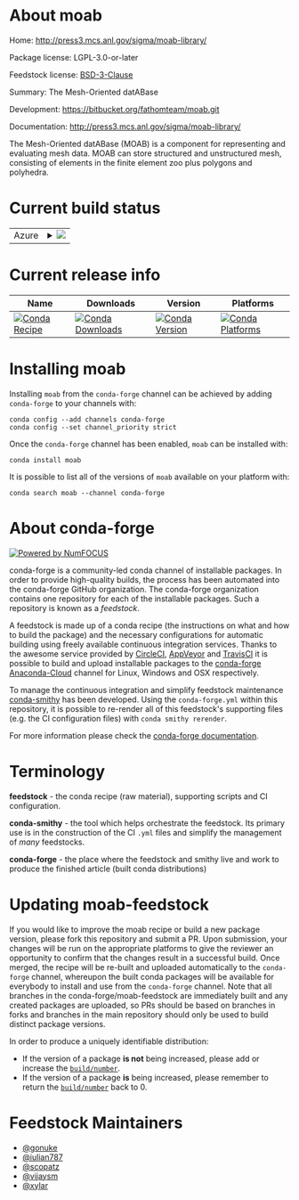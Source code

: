 About moab
==========

Home: http://press3.mcs.anl.gov/sigma/moab-library/

Package license: LGPL-3.0-or-later

Feedstock license: [BSD-3-Clause](https://github.com/conda-forge/moab-feedstock/blob/master/LICENSE.txt)

Summary: The Mesh-Oriented datABase

Development: https://bitbucket.org/fathomteam/moab.git

Documentation: http://press3.mcs.anl.gov/sigma/moab-library/

The Mesh-Oriented datABase (MOAB) is a component for representing and
evaluating mesh data. MOAB can store structured and unstructured mesh,
consisting of elements in the finite element zoo plus polygons and
polyhedra.


Current build status
====================


<table>
    
  <tr>
    <td>Azure</td>
    <td>
      <details>
        <summary>
          <a href="https://dev.azure.com/conda-forge/feedstock-builds/_build/latest?definitionId=3111&branchName=master">
            <img src="https://dev.azure.com/conda-forge/feedstock-builds/_apis/build/status/moab-feedstock?branchName=master">
          </a>
        </summary>
        <table>
          <thead><tr><th>Variant</th><th>Status</th></tr></thead>
          <tbody><tr>
              <td>linux_64_numpy1.18python3.7.____cpythontempestnotempest</td>
              <td>
                <a href="https://dev.azure.com/conda-forge/feedstock-builds/_build/latest?definitionId=3111&branchName=master">
                  <img src="https://dev.azure.com/conda-forge/feedstock-builds/_apis/build/status/moab-feedstock?branchName=master&jobName=linux&configuration=linux_64_numpy1.18python3.7.____cpythontempestnotempest" alt="variant">
                </a>
              </td>
            </tr><tr>
              <td>linux_64_numpy1.18python3.7.____cpythontempesttempest</td>
              <td>
                <a href="https://dev.azure.com/conda-forge/feedstock-builds/_build/latest?definitionId=3111&branchName=master">
                  <img src="https://dev.azure.com/conda-forge/feedstock-builds/_apis/build/status/moab-feedstock?branchName=master&jobName=linux&configuration=linux_64_numpy1.18python3.7.____cpythontempesttempest" alt="variant">
                </a>
              </td>
            </tr><tr>
              <td>linux_64_numpy1.18python3.8.____cpythontempestnotempest</td>
              <td>
                <a href="https://dev.azure.com/conda-forge/feedstock-builds/_build/latest?definitionId=3111&branchName=master">
                  <img src="https://dev.azure.com/conda-forge/feedstock-builds/_apis/build/status/moab-feedstock?branchName=master&jobName=linux&configuration=linux_64_numpy1.18python3.8.____cpythontempestnotempest" alt="variant">
                </a>
              </td>
            </tr><tr>
              <td>linux_64_numpy1.18python3.8.____cpythontempesttempest</td>
              <td>
                <a href="https://dev.azure.com/conda-forge/feedstock-builds/_build/latest?definitionId=3111&branchName=master">
                  <img src="https://dev.azure.com/conda-forge/feedstock-builds/_apis/build/status/moab-feedstock?branchName=master&jobName=linux&configuration=linux_64_numpy1.18python3.8.____cpythontempesttempest" alt="variant">
                </a>
              </td>
            </tr><tr>
              <td>linux_64_numpy1.19python3.9.____cpythontempestnotempest</td>
              <td>
                <a href="https://dev.azure.com/conda-forge/feedstock-builds/_build/latest?definitionId=3111&branchName=master">
                  <img src="https://dev.azure.com/conda-forge/feedstock-builds/_apis/build/status/moab-feedstock?branchName=master&jobName=linux&configuration=linux_64_numpy1.19python3.9.____cpythontempestnotempest" alt="variant">
                </a>
              </td>
            </tr><tr>
              <td>linux_64_numpy1.19python3.9.____cpythontempesttempest</td>
              <td>
                <a href="https://dev.azure.com/conda-forge/feedstock-builds/_build/latest?definitionId=3111&branchName=master">
                  <img src="https://dev.azure.com/conda-forge/feedstock-builds/_apis/build/status/moab-feedstock?branchName=master&jobName=linux&configuration=linux_64_numpy1.19python3.9.____cpythontempesttempest" alt="variant">
                </a>
              </td>
            </tr><tr>
              <td>osx_64_numpy1.18python3.7.____cpythontempestnotempest</td>
              <td>
                <a href="https://dev.azure.com/conda-forge/feedstock-builds/_build/latest?definitionId=3111&branchName=master">
                  <img src="https://dev.azure.com/conda-forge/feedstock-builds/_apis/build/status/moab-feedstock?branchName=master&jobName=osx&configuration=osx_64_numpy1.18python3.7.____cpythontempestnotempest" alt="variant">
                </a>
              </td>
            </tr><tr>
              <td>osx_64_numpy1.18python3.7.____cpythontempesttempest</td>
              <td>
                <a href="https://dev.azure.com/conda-forge/feedstock-builds/_build/latest?definitionId=3111&branchName=master">
                  <img src="https://dev.azure.com/conda-forge/feedstock-builds/_apis/build/status/moab-feedstock?branchName=master&jobName=osx&configuration=osx_64_numpy1.18python3.7.____cpythontempesttempest" alt="variant">
                </a>
              </td>
            </tr><tr>
              <td>osx_64_numpy1.18python3.8.____cpythontempestnotempest</td>
              <td>
                <a href="https://dev.azure.com/conda-forge/feedstock-builds/_build/latest?definitionId=3111&branchName=master">
                  <img src="https://dev.azure.com/conda-forge/feedstock-builds/_apis/build/status/moab-feedstock?branchName=master&jobName=osx&configuration=osx_64_numpy1.18python3.8.____cpythontempestnotempest" alt="variant">
                </a>
              </td>
            </tr><tr>
              <td>osx_64_numpy1.18python3.8.____cpythontempesttempest</td>
              <td>
                <a href="https://dev.azure.com/conda-forge/feedstock-builds/_build/latest?definitionId=3111&branchName=master">
                  <img src="https://dev.azure.com/conda-forge/feedstock-builds/_apis/build/status/moab-feedstock?branchName=master&jobName=osx&configuration=osx_64_numpy1.18python3.8.____cpythontempesttempest" alt="variant">
                </a>
              </td>
            </tr><tr>
              <td>osx_64_numpy1.19python3.9.____cpythontempestnotempest</td>
              <td>
                <a href="https://dev.azure.com/conda-forge/feedstock-builds/_build/latest?definitionId=3111&branchName=master">
                  <img src="https://dev.azure.com/conda-forge/feedstock-builds/_apis/build/status/moab-feedstock?branchName=master&jobName=osx&configuration=osx_64_numpy1.19python3.9.____cpythontempestnotempest" alt="variant">
                </a>
              </td>
            </tr><tr>
              <td>osx_64_numpy1.19python3.9.____cpythontempesttempest</td>
              <td>
                <a href="https://dev.azure.com/conda-forge/feedstock-builds/_build/latest?definitionId=3111&branchName=master">
                  <img src="https://dev.azure.com/conda-forge/feedstock-builds/_apis/build/status/moab-feedstock?branchName=master&jobName=osx&configuration=osx_64_numpy1.19python3.9.____cpythontempesttempest" alt="variant">
                </a>
              </td>
            </tr>
          </tbody>
        </table>
      </details>
    </td>
  </tr>
</table>

Current release info
====================

| Name | Downloads | Version | Platforms |
| --- | --- | --- | --- |
| [![Conda Recipe](https://img.shields.io/badge/recipe-moab-green.svg)](https://anaconda.org/conda-forge/moab) | [![Conda Downloads](https://img.shields.io/conda/dn/conda-forge/moab.svg)](https://anaconda.org/conda-forge/moab) | [![Conda Version](https://img.shields.io/conda/vn/conda-forge/moab.svg)](https://anaconda.org/conda-forge/moab) | [![Conda Platforms](https://img.shields.io/conda/pn/conda-forge/moab.svg)](https://anaconda.org/conda-forge/moab) |

Installing moab
===============

Installing `moab` from the `conda-forge` channel can be achieved by adding `conda-forge` to your channels with:

```
conda config --add channels conda-forge
conda config --set channel_priority strict
```

Once the `conda-forge` channel has been enabled, `moab` can be installed with:

```
conda install moab
```

It is possible to list all of the versions of `moab` available on your platform with:

```
conda search moab --channel conda-forge
```


About conda-forge
=================

[![Powered by
NumFOCUS](https://img.shields.io/badge/powered%20by-NumFOCUS-orange.svg?style=flat&colorA=E1523D&colorB=007D8A)](https://numfocus.org)

conda-forge is a community-led conda channel of installable packages.
In order to provide high-quality builds, the process has been automated into the
conda-forge GitHub organization. The conda-forge organization contains one repository
for each of the installable packages. Such a repository is known as a *feedstock*.

A feedstock is made up of a conda recipe (the instructions on what and how to build
the package) and the necessary configurations for automatic building using freely
available continuous integration services. Thanks to the awesome service provided by
[CircleCI](https://circleci.com/), [AppVeyor](https://www.appveyor.com/)
and [TravisCI](https://travis-ci.com/) it is possible to build and upload installable
packages to the [conda-forge](https://anaconda.org/conda-forge)
[Anaconda-Cloud](https://anaconda.org/) channel for Linux, Windows and OSX respectively.

To manage the continuous integration and simplify feedstock maintenance
[conda-smithy](https://github.com/conda-forge/conda-smithy) has been developed.
Using the ``conda-forge.yml`` within this repository, it is possible to re-render all of
this feedstock's supporting files (e.g. the CI configuration files) with ``conda smithy rerender``.

For more information please check the [conda-forge documentation](https://conda-forge.org/docs/).

Terminology
===========

**feedstock** - the conda recipe (raw material), supporting scripts and CI configuration.

**conda-smithy** - the tool which helps orchestrate the feedstock.
                   Its primary use is in the construction of the CI ``.yml`` files
                   and simplify the management of *many* feedstocks.

**conda-forge** - the place where the feedstock and smithy live and work to
                  produce the finished article (built conda distributions)


Updating moab-feedstock
=======================

If you would like to improve the moab recipe or build a new
package version, please fork this repository and submit a PR. Upon submission,
your changes will be run on the appropriate platforms to give the reviewer an
opportunity to confirm that the changes result in a successful build. Once
merged, the recipe will be re-built and uploaded automatically to the
`conda-forge` channel, whereupon the built conda packages will be available for
everybody to install and use from the `conda-forge` channel.
Note that all branches in the conda-forge/moab-feedstock are
immediately built and any created packages are uploaded, so PRs should be based
on branches in forks and branches in the main repository should only be used to
build distinct package versions.

In order to produce a uniquely identifiable distribution:
 * If the version of a package **is not** being increased, please add or increase
   the [``build/number``](https://docs.conda.io/projects/conda-build/en/latest/resources/define-metadata.html#build-number-and-string).
 * If the version of a package **is** being increased, please remember to return
   the [``build/number``](https://docs.conda.io/projects/conda-build/en/latest/resources/define-metadata.html#build-number-and-string)
   back to 0.

Feedstock Maintainers
=====================

* [@gonuke](https://github.com/gonuke/)
* [@iulian787](https://github.com/iulian787/)
* [@scopatz](https://github.com/scopatz/)
* [@vijaysm](https://github.com/vijaysm/)
* [@xylar](https://github.com/xylar/)

